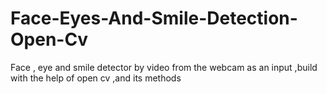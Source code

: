 # Face-Eyes-And-Smile-Detection-Open-Cv
Face , eye and smile detector by video from the webcam as an input ,build with the help of open cv ,and its methods
